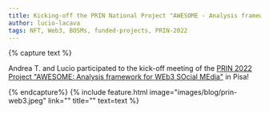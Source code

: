 ```yaml
---
title: Kicking-off the PRIN National Project "AWESOME - Analysis framework for WEb3 SOcial MEdia"
author: lucio-lacava
tags: NFT, Web3, BOSMs, funded-projects, PRIN-2022
---
```


{% capture text %}

Andrea T. and Lucio participated to the kick-off meeting of the [PRIN 2022 Project "AWESOME: Analysis framework for WEb3 SOcial MEdia"](./../../../projects/index.html) in Pisa! 

{% endcapture%}
{% include feature.html image="images/blog/prin-web3.jpeg" link="" title="" text=text %}

